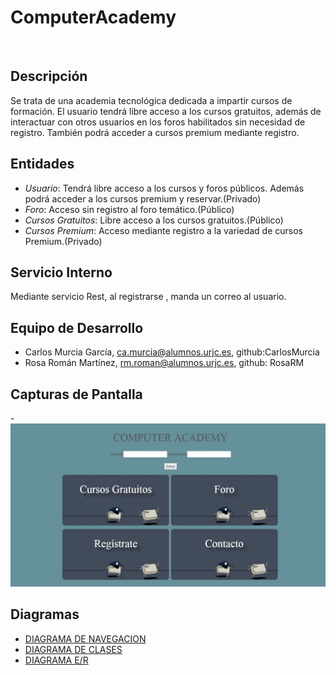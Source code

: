 # **ComputerAcademy**
&nbsp;

## Descripción
Se trata de una academia tecnológica dedicada a impartir cursos de formación. El usuario tendrá libre acceso a los cursos gratuitos, además de interactuar con otros usuarios en los foros habilitados sin necesidad de registro. También podrá acceder a cursos premium mediante registro.


## Entidades
  * _Usuario_: Tendrá libre acceso a los cursos y foros públicos. Además podrá acceder a los cursos premium y reservar.(Privado)
  * _Foro_: Acceso sin registro al foro temático.(Público)
  * _Cursos Gratuitos_: Libre acceso a los cursos gratuitos.(Público)
  * _Cursos Premium_: Acceso mediante registro a la variedad de cursos Premium.(Privado)

## Servicio Interno
Mediante servicio Rest, al registrarse , manda un correo al usuario.

## Equipo de Desarrollo
  * Carlos Murcia García, ca.murcia@alumnos.urjc.es, github:CarlosMurcia
  * Rosa Román Martínez, rm.roman@alumnos.urjc.es, github: RosaRM
  
## Capturas de Pantalla

-<img src="https://github.com/CarlosMurcia/SistemasDistribuidos2018/blob/master/ComputerAcademy/Imagenes/LoginFaseIII.jpg" />


## Diagramas

- [DIAGRAMA DE NAVEGACION](https://github.com/CarlosMurcia/SistemasDistribuidos2018/blob/master/ComputerAcademy/Imagenes/Diagrama%20Navegaci%C3%B3n.JPG)
- [DIAGRAMA DE CLASES](https://github.com/CarlosMurcia/SistemasDistribuidos2018/blob/master/ComputerAcademy/Imagenes/diagrama%20de%20clases%20.JPG)
- [DIAGRAMA E/R](https://github.com/CarlosMurcia/SistemasDistribuidos2018/blob/master/ComputerAcademy/Imagenes/Diagrama%20ER.JPG)

